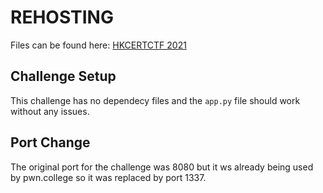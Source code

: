 # REHOSTING

Files can be found here: [HKCERTCTF 2021](https://github.com/blackb6a/hkcert-ctf-2021-challenges/blob/master/T2-simple-sign-on/README.md)

## Challenge Setup
This challenge has no dependecy files and the `app.py` file should work without any issues.

## Port Change
The original port for the challenge was 8080 but it ws already being used by pwn.college so it was replaced by port 1337.
